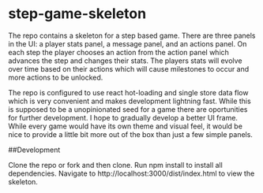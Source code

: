# step-game-skeleton
The repo contains a skeleton for a step based game. There are three panels in the UI: a player stats panel, a message panel, and an actions panel. On each step the player chooses an action from the action panel which advances the step and changes their stats. The players stats will evolve over time based on their actions which will cause milestones to occur and more actions to be unlocked.

The repo is configured to use react hot-loading and single store data flow which is very convenient and makes development lightning fast. While this is supposed to be a unopinionated seed for a game there are oportunities for further development. I hope to gradually develop a better UI frame. While every game would have its own theme and visual feel, it would be nice to provide a little bit more out of the box than just a few simple panels.

##Development

Clone the repo or fork and then clone. Run npm install to install all dependencies. Navigate to http://localhost:3000/dist/index.html to view the skeleton.
